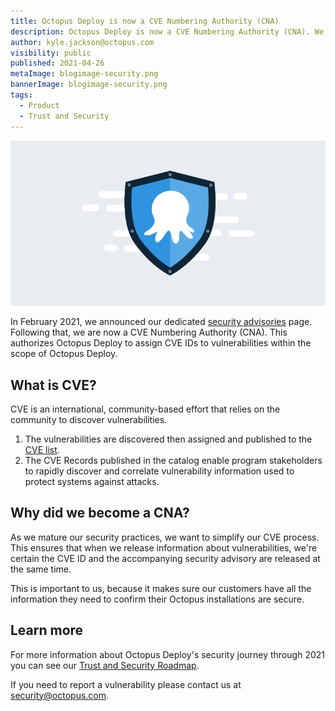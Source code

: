 ```yaml
---
title: Octopus Deploy is now a CVE Numbering Authority (CNA)
description: Octopus Deploy is now a CVE Numbering Authority (CNA). We can assign CVE IDs to vulnerabilities within our scope, and customers can confirm their installations are secure.
author: kyle.jackson@octopus.com
visibility: public
published: 2021-04-26
metaImage: blogimage-security.png
bannerImage: blogimage-security.png
tags:
  - Product
  - Trust and Security
---
```


![Octopus on shield to represent security](blogimage-security.png)

In February 2021, we announced our dedicated [security advisories](https://octopus.com/blog/security-advisories) page. Following that, we are now a CVE Numbering Authority (CNA). This authorizes Octopus Deploy to assign CVE IDs to vulnerabilities within the scope of Octopus Deploy.

## What is CVE?

CVE is an international, community-based effort that relies on the community to discover vulnerabilities.

1. The vulnerabilities are discovered then assigned and published to the [CVE list](https://cve.mitre.org/about/terminology.html). 
1. The CVE Records published in the catalog enable program stakeholders to rapidly discover and correlate vulnerability information used to protect systems against attacks.

## Why did we become a CNA?

As we mature our security practices, we want to simplify our CVE process.  This ensures that when we release information about vulnerabilities, we're certain the CVE ID and the accompanying security advisory are released at the same time. 

This is important to us, because it makes sure our customers have all the information they need to confirm their Octopus installations are secure.

## Learn more

For more information about Octopus Deploy's security journey through 2021 you can see our [Trust and Security Roadmap](https://github.com/OctopusDeploy/Issues/issues/6523).

If you need to report a vulnerability please contact us at [security@octopus.com](mailto:security@octopus.com).
